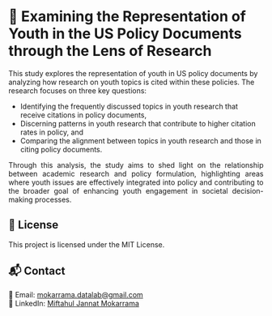 # 🚀 Examining the Representation of Youth in the US Policy Documents through the Lens of Research
 

This study explores the representation of youth in US policy documents by analyzing how research on youth topics
is cited within these policies. The research focuses on three key questions: </p>
 - Identifying the frequently discussed topics in youth research that receive citations in policy documents,
 - Discerning patterns in youth research that contribute to higher citation rates in policy, and
 - Comparing the alignment between topics in youth research and those in citing policy documents.
<p align="justify">
  Through this analysis, the study aims to shed light on the relationship between academic research and policy formulation, highlighting
  areas where youth issues are effectively integrated into policy and contributing to the broader goal of enhancing youth engagement in societal decision-making processes. </p>

## 📄 License

This project is licensed under the MIT License.

## 📬 Contact

📧 Email: [mokarrama.datalab@gmail.com](mailto:mokarrama.datalab@gmail.com)\
🔗 LinkedIn: [Miftahul Jannat Mokarrama](https://www.linkedin.com/in/miftahul-jannat-mokarrama)

